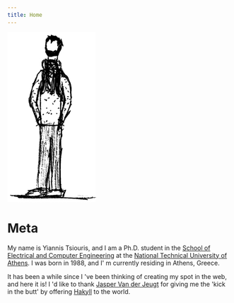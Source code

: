```yaml
---
title: Home
---
```


<img src="/images/ts.jpg" class="pretty" alt="That's me!" />

# Meta

My name is Yiannis Tsiouris, and I am a Ph.D. student in the [School of Electrical
and Computer Engineering](http://www.ece.ntua.gr "ECE") at the [National
Technical University of Athens](http://www.ntua.gr/index_en.html "Ntua"). I was
born in 1988, and I' m currently residing in Athens, Greece.

It has been a while since I 've been thinking of creating my spot in the web,
and here it is! I 'd like to thank [Jasper Van der Jeugt](http://jaspervdj.be
"Jasper") for giving me the 'kick in the butt' by offering
[Hakyll](http://jaspervdj.be/hakyll "Hakyll") to the world.

<!-- ### Identi.ca mirror (Twitter) -->
<!-- <div class="tweet"> </div> -->
<!-- Follow me on [Identi.ca](http://identi.ca/yiannist)... -->
